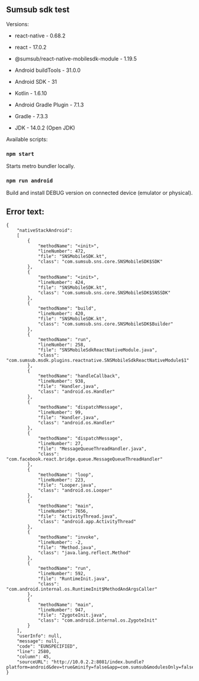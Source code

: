 ## Sumsub sdk test

Versions:
- react-native - 0.68.2
- react - 17.0.2
- @sumsub/react-native-mobilesdk-module - 1.19.5

- Android buildTools - 31.0.0
- Android SDK - 31
- Kotlin - 1.6.10
- Android Gradle Plugin - 7.1.3
- Gradle - 7.3.3
- JDK - 14.0.2 (Open JDK)



Available scripts: 

### `npm start`

Starts metro bundler locally.

### `npm run android`

Build and install DEBUG version on connected device (emulator or physical).

## Error text:
```
{
    "nativeStackAndroid":
    [
        {
            "methodName": "<init>",
            "lineNumber": 472,
            "file": "SNSMobileSDK.kt",
            "class": "com.sumsub.sns.core.SNSMobileSDK$SDK"
        },
        {
            "methodName": "<init>",
            "lineNumber": 424,
            "file": "SNSMobileSDK.kt",
            "class": "com.sumsub.sns.core.SNSMobileSDK$SNSSDK"
        },
        {
            "methodName": "build",
            "lineNumber": 420,
            "file": "SNSMobileSDK.kt",
            "class": "com.sumsub.sns.core.SNSMobileSDK$Builder"
        },
        {
            "methodName": "run",
            "lineNumber": 258,
            "file": "SNSMobileSdkReactNativeModule.java",
            "class": "com.sumsub.msdk.plugins.reactnative.SNSMobileSdkReactNativeModule$1"
        },
        {
            "methodName": "handleCallback",
            "lineNumber": 938,
            "file": "Handler.java",
            "class": "android.os.Handler"
        },
        {
            "methodName": "dispatchMessage",
            "lineNumber": 99,
            "file": "Handler.java",
            "class": "android.os.Handler"
        },
        {
            "methodName": "dispatchMessage",
            "lineNumber": 27,
            "file": "MessageQueueThreadHandler.java",
            "class": "com.facebook.react.bridge.queue.MessageQueueThreadHandler"
        },
        {
            "methodName": "loop",
            "lineNumber": 223,
            "file": "Looper.java",
            "class": "android.os.Looper"
        },
        {
            "methodName": "main",
            "lineNumber": 7656,
            "file": "ActivityThread.java",
            "class": "android.app.ActivityThread"
        },
        {
            "methodName": "invoke",
            "lineNumber": -2,
            "file": "Method.java",
            "class": "java.lang.reflect.Method"
        },
        {
            "methodName": "run",
            "lineNumber": 592,
            "file": "RuntimeInit.java",
            "class": "com.android.internal.os.RuntimeInit$MethodAndArgsCaller"
        },
        {
            "methodName": "main",
            "lineNumber": 947,
            "file": "ZygoteInit.java",
            "class": "com.android.internal.os.ZygoteInit"
        }
    ],
    "userInfo": null,
    "message": null,
    "code": "EUNSPECIFIED",
    "line": 2580,
    "column": 45,
    "sourceURL": "http://10.0.2.2:8081/index.bundle?platform=android&dev=true&minify=false&app=com.sumsub&modulesOnly=false&runModule=true"
}
```
